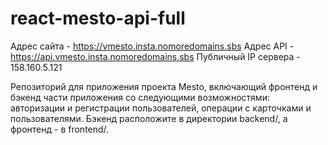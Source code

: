 # react-mesto-api-full


Адрес сайта - https://vmesto.insta.nomoredomains.sbs
Адрес API - https://api.vmesto.insta.nomoredomains.sbs
Публичный IP сервера - 158.160.5.121

Репозиторий для приложения проекта Mesto, включающий фронтенд и бэкенд части приложения со следующими возможностями: авторизации и регистрации пользователей, операции с карточками и пользователями. Бэкенд расположите в директории backend/, а фронтенд - в frontend/.
